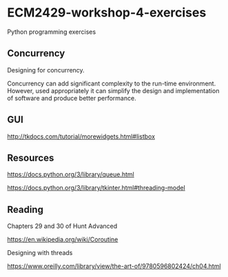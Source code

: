 # ECM2429-workshop-4-exercises

Python programming exercises

## Concurrency

Designing for concurrency.

Concurrency can add significant complexity to the run-time environment.  However, used appropriately
it can simplify the design and implementation of software and produce better performance.

## GUI

<http://tkdocs.com/tutorial/morewidgets.html#listbox>

## Resources

<https://docs.python.org/3/library/queue.html>

<https://docs.python.org/3/library/tkinter.html#threading-model>

## Reading

Chapters 29 and 30 of Hunt Advanced

<https://en.wikipedia.org/wiki/Coroutine>

Designing with threads

<https://www.oreilly.com/library/view/the-art-of/9780596802424/ch04.html>